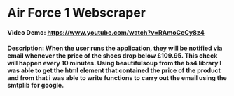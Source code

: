 # Air Force 1 Webscraper
#### Video Demo:  <https://www.youtube.com/watch?v=RAmoCeCy8z4>
#### Description: When the user runs the application, they will be notified via email whenever the price of the shoes drop below £109.95. This check will happen every 10 minutes. Using beautifulsoup from the bs4 library I was able to get the html element that contained the price of the product and from that i was able to write functions to carry out the email using the smtplib for google.